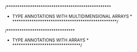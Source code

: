 /*************************************************
 * TYPE ANNOTATIONS WITH MULTIDIMENSIONAL ARRAYS *
*************************************************/

/********************************
 * TYPE ANNOTATIONS WITH ARRAYS *
********************************/